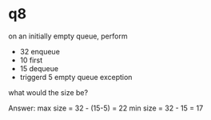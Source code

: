 # q8

on an initially empty queue, perform 

* 32 enqueue
* 10 first
* 15 dequeue
* triggerd 5 empty queue exception

what would the size be?

Answer:
max size = 32 - (15-5) = 22
min size = 32 - 15 = 17
